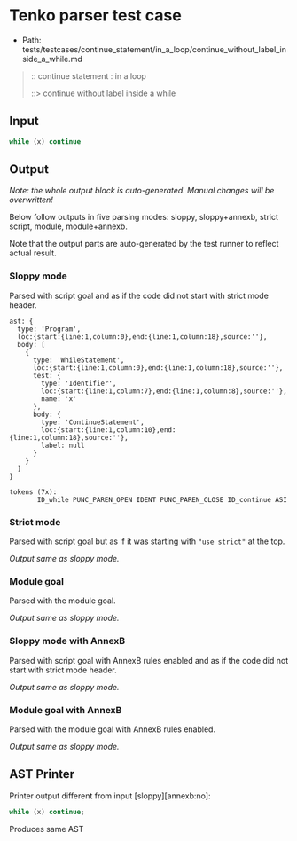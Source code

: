 # Tenko parser test case

- Path: tests/testcases/continue_statement/in_a_loop/continue_without_label_inside_a_while.md

> :: continue statement : in a loop
>
> ::> continue without label inside a while

## Input

`````js
while (x) continue
`````

## Output

_Note: the whole output block is auto-generated. Manual changes will be overwritten!_

Below follow outputs in five parsing modes: sloppy, sloppy+annexb, strict script, module, module+annexb.

Note that the output parts are auto-generated by the test runner to reflect actual result.

### Sloppy mode

Parsed with script goal and as if the code did not start with strict mode header.

`````
ast: {
  type: 'Program',
  loc:{start:{line:1,column:0},end:{line:1,column:18},source:''},
  body: [
    {
      type: 'WhileStatement',
      loc:{start:{line:1,column:0},end:{line:1,column:18},source:''},
      test: {
        type: 'Identifier',
        loc:{start:{line:1,column:7},end:{line:1,column:8},source:''},
        name: 'x'
      },
      body: {
        type: 'ContinueStatement',
        loc:{start:{line:1,column:10},end:{line:1,column:18},source:''},
        label: null
      }
    }
  ]
}

tokens (7x):
       ID_while PUNC_PAREN_OPEN IDENT PUNC_PAREN_CLOSE ID_continue ASI
`````

### Strict mode

Parsed with script goal but as if it was starting with `"use strict"` at the top.

_Output same as sloppy mode._

### Module goal

Parsed with the module goal.

_Output same as sloppy mode._

### Sloppy mode with AnnexB

Parsed with script goal with AnnexB rules enabled and as if the code did not start with strict mode header.

_Output same as sloppy mode._

### Module goal with AnnexB

Parsed with the module goal with AnnexB rules enabled.

_Output same as sloppy mode._

## AST Printer

Printer output different from input [sloppy][annexb:no]:

````js
while (x) continue;
````

Produces same AST

